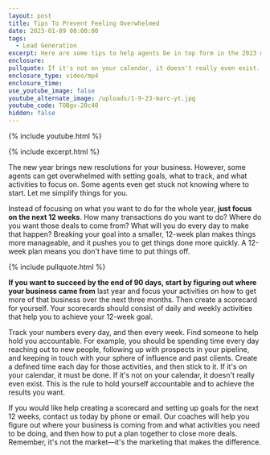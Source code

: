 ```yaml
---
layout: post
title: Tips To Prevent Feeling Overwhelmed
date: 2023-01-09 00:00:00
tags:
  - Lead Generation
excerpt: Here are some tips to help agents be in top form in the 2023 market.
enclosure:
pullquote: If it's not on your calendar, it doesn't really even exist.
enclosure_type: video/mp4
enclosure_time:
use_youtube_image: false
youtube_alternate_image: /uploads/1-9-23-marc-yt.jpg
youtube_code: TOBgv-20c40
hidden: false
---
```

{% include youtube.html %}

{% include excerpt.html %}

The new year brings new resolutions for your business. However, some agents can get overwhelmed with setting goals, what to track, and what activities to focus on. Some agents even get stuck not knowing where to start. Let me simplify things for you.

Instead of focusing on what you want to do for the whole year, **just focus on the next 12 weeks**. How many transactions do you want to do? Where do you want those deals to come from? What will you do every day to make that happen? Breaking your goal into a smaller, 12-week plan makes things more manageable, and it pushes you to get things done more quickly. A 12-week plan means you don't have time to put things off.

{% include pullquote.html %}

**If you want to succeed by the end of 90 days, start by figuring out where your business came from** last year and focus your activities on how to get more of that business over the next three months. Then create a scorecard for yourself. Your scorecards should consist of daily and weekly activities that help you to achieve your 12-week goal.

Track your numbers every day, and then every week. Find someone to help hold you accountable. For example, you should be spending time every day reaching out to new people, following up with prospects in your pipeline, and keeping in touch with your sphere of influence and past clients. Create a defined time each day for those activities, and then stick to it. If it's on your calendar, it must be done. If it's not on your calendar, it doesn't really even exist. This is the rule to hold yourself accountable and to achieve the results you want.

If you would like help creating a scorecard and setting up goals for the next 12 weeks, contact us today by phone or email. Our coaches will help you figure out where your business is coming from and what activities you need to be doing, and then how to put a plan together to close more deals. Remember, it's not the market—it's the marketing that makes the difference.